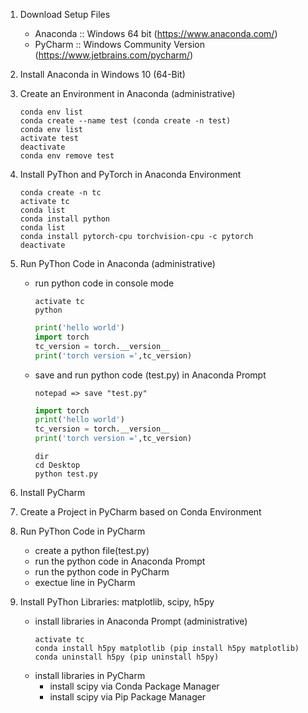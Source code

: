 1. Download Setup Files
    - Anaconda :: Windows 64 bit (https://www.anaconda.com/)
    - PyCharm :: Windows Community Version (https://www.jetbrains.com/pycharm/)

1. Install Anaconda in Windows 10 (64-Bit)

1. Create an Environment in Anaconda (administrative)
     ```text
    conda env list
    conda create --name test (conda create -n test)
    conda env list
    activate test
    deactivate
    conda env remove test
    ```

1. Install PyThon and PyTorch in Anaconda Environment
    ```text
    conda create -n tc
    activate tc
    conda list
    conda install python
    conda list
    conda install pytorch-cpu torchvision-cpu -c pytorch
    deactivate
    ```

1. Run PyThon Code in Anaconda (administrative)
    - run python code in console mode
        ```text
        activate tc
        python
        ```
        
        ```python
        print('hello world')
        import torch
        tc_version = torch.__version__
        print('torch version =',tc_version)      
        ```
    - save and run python code (test.py) in Anaconda Prompt 
        ```text
        notepad => save "test.py"
        ```
        
        ```python
        import torch
        print('hello world')
        tc_version = torch.__version__
        print('torch version =',tc_version) 
        ```
        ```text
        dir
        cd Desktop
        python test.py
        ```
1. Install PyCharm

1. Create a Project in PyCharm based on Conda Environment

1. Run PyThon Code in PyCharm    
    - create a python file(test.py)
    - run the python code in Anaconda Prompt
    - run the python code in PyCharm
    - exectue line in PyCharm
    
1. Install PyThon Libraries: matplotlib, scipy, h5py
    - install libraries in Anaconda Prompt (administrative)
        ```text
        activate tc
        conda install h5py matplotlib (pip install h5py matplotlib)
        conda uninstall h5py (pip uninstall h5py)        
        ```
    - install libraries in PyCharm
        - install scipy via Conda Package Manager
        - install scipy via Pip Package Manager
    
    
